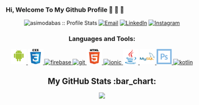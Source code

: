 
### Hi, Welcome To My Github Profile 👋 👋 👋

<p align="center">
<img src="https://komarev.com/ghpvc/?username=asimodabas&color=green" alt="asimodabas :: Profile Stats"></a>
<a href="mailto:odabasasim@gmail.com"><img alt="Email" src="https://img.shields.io/badge/Email-odabasasim@gmail.com-blue?style=flat&logo=gmail"></a>
<a href="https://www.linkedin.com/in/asimodabas/" target="_blank"><img alt="LinkedIn" src="https://img.shields.io/badge/LinkedIn-@asimodabas-blue?style=flat&logo=linkedin"></a>
<a href="https://www.instagram.com/asimodabs/"><img alt="Instagram" src="https://img.shields.io/badge/Instagram-asimodabs-black?style=flat-square&logo=instagram"></a>
</p>

<h3 align="center">Languages and Tools:</h3>
<p align="center"> <a href="https://developer.android.com" target="_blank"> <img src="https://raw.githubusercontent.com/devicons/devicon/master/icons/android/android-original-wordmark.svg" alt="android" width="40" height="40"/> </a> <a href="https://www.w3schools.com/css/" target="_blank"> <img src="https://raw.githubusercontent.com/devicons/devicon/master/icons/css3/css3-original-wordmark.svg" alt="css3" width="40" height="40"/> </a> <a href="https://firebase.google.com/" target="_blank"> <img src="https://www.vectorlogo.zone/logos/firebase/firebase-icon.svg" alt="firebase" width="40" height="40"/> </a> <a href="https://git-scm.com/" target="_blank"> <img src="https://www.vectorlogo.zone/logos/git-scm/git-scm-icon.svg" alt="git" width="40" height="40"/> </a> <a href="https://www.w3.org/html/" target="_blank"> <img src="https://raw.githubusercontent.com/devicons/devicon/master/icons/html5/html5-original-wordmark.svg" alt="html5" width="40" height="40"/> </a> <a href="https://ionicframework.com" target="_blank"> <img src="https://upload.wikimedia.org/wikipedia/commons/d/d1/Ionic_Logo.svg" alt="ionic" width="40" height="40"/> </a> <a href="https://www.java.com" target="_blank"> <img src="https://raw.githubusercontent.com/devicons/devicon/master/icons/java/java-original.svg" alt="java" width="40" height="40"/> </a> <a href="https://www.mysql.com/" target="_blank"> <img src="https://raw.githubusercontent.com/devicons/devicon/master/icons/mysql/mysql-original-wordmark.svg" alt="mysql" width="40" height="40"/> </a> <a href="https://www.photoshop.com/en" target="_blank"> <img src="https://raw.githubusercontent.com/devicons/devicon/master/icons/photoshop/photoshop-line.svg" alt="photoshop" width="40" height="40"/> </a> <a href="https://kotlinlang.org" target="_blank"> <img src="https://www.vectorlogo.zone/logos/kotlinlang/kotlinlang-icon.svg" alt="kotlin" width="40" height="40"/> </a> </p>

<h2 align="center">My GitHub Stats :bar_chart:</h2>

<p align="center">
  <img src="https://github-readme-stats.vercel.app/api?username=asimodabas&show_icons=true&theme=tokyonight" height="180">
  
</p>
